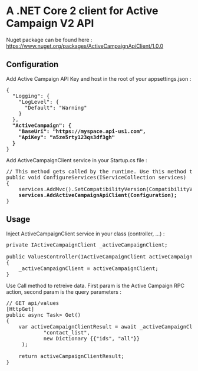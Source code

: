 # A .NET Core 2 client for Active Campaign V2 API

Nuget package can be found here : https://www.nuget.org/packages/ActiveCampaignApiClient/1.0.0
## Configuration

Add Active Campaign API Key and host in the root of your appsettings.json :

<pre>
{
  "Logging": {
    "LogLevel": {
      "Default": "Warning"
    }
  },
  <b>"ActiveCampaign": {
    "BaseUri": "https://myspace.api-us1.com",
    "ApiKey": "a5ze5rty123qs3df3gh"
  }</b>
}
</pre>

Add ActiveCampaignClient service in your Startup.cs file :
<pre>
// This method gets called by the runtime. Use this method to add services to the container.
public void ConfigureServices(IServiceCollection services)
{
    services.AddMvc().SetCompatibilityVersion(CompatibilityVersion.Version_2_1);
    <b>services.AddActiveCampaignApiClient(Configuration); </b>
}
</pre>
        
## Usage
Inject ActiveCampaignClient service in your class (controller, ...) : 
<pre>
private IActiveCampaignClient _activeCampaignClient;

public ValuesController(IActiveCampaignClient activeCampaignClient)
{
    _activeCampaignClient = activeCampaignClient;
}
</pre>

Use Call method to retreive data. First param is the Active Campaign RPC action, second param is the query parameters :
<pre>
// GET api/values
[HttpGet]
public async Task<ActionResult<ActiveCampaignClientResult>> Get()
{
    var activeCampaignClientResult = await _activeCampaignClient.Call(
            "contact_list", 
            new Dictionary<string, string> {{"ids", "all"}}
     );
    
    return activeCampaignClientResult;
}
</pre>
